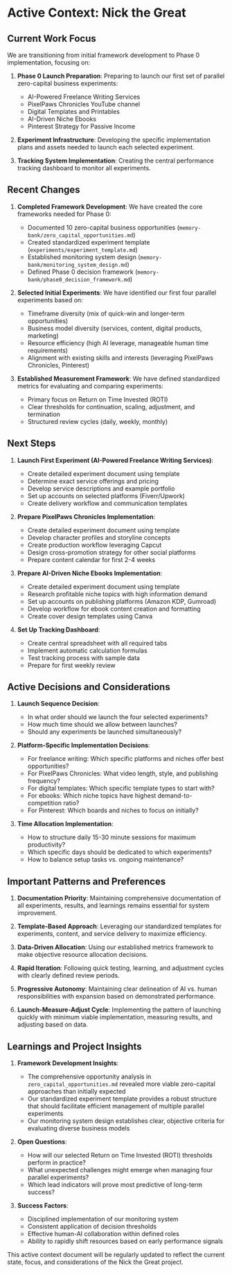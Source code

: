 # Active Context: Nick the Great

## Current Work Focus

We are transitioning from initial framework development to Phase 0 implementation, focusing on:

1. **Phase 0 Launch Preparation**: Preparing to launch our first set of parallel zero-capital business experiments:
   - AI-Powered Freelance Writing Services
   - PixelPaws Chronicles YouTube channel
   - Digital Templates and Printables
   - AI-Driven Niche Ebooks
   - Pinterest Strategy for Passive Income

2. **Experiment Infrastructure**: Developing the specific implementation plans and assets needed to launch each selected experiment.

3. **Tracking System Implementation**: Creating the central performance tracking dashboard to monitor all experiments.

## Recent Changes

1. **Completed Framework Development**: We have created the core frameworks needed for Phase 0:
   - Documented 10 zero-capital business opportunities (`memory-bank/zero_capital_opportunities.md`)
   - Created standardized experiment template (`experiments/experiment_template.md`)
   - Established monitoring system design (`memory-bank/monitoring_system_design.md`)
   - Defined Phase 0 decision framework (`memory-bank/phase0_decision_framework.md`)

2. **Selected Initial Experiments**: We have identified our first four parallel experiments based on:
   - Timeframe diversity (mix of quick-win and longer-term opportunities)
   - Business model diversity (services, content, digital products, marketing)
   - Resource efficiency (high AI leverage, manageable human time requirements)
   - Alignment with existing skills and interests (leveraging PixelPaws Chronicles, Pinterest)

3. **Established Measurement Framework**: We have defined standardized metrics for evaluating and comparing experiments:
   - Primary focus on Return on Time Invested (ROTI)
   - Clear thresholds for continuation, scaling, adjustment, and termination
   - Structured review cycles (daily, weekly, monthly)

## Next Steps

1. **Launch First Experiment (AI-Powered Freelance Writing Services)**:
   - Create detailed experiment document using template
   - Determine exact service offerings and pricing
   - Develop service descriptions and example portfolio
   - Set up accounts on selected platforms (Fiverr/Upwork)
   - Create delivery workflow and communication templates

2. **Prepare PixelPaws Chronicles Implementation**:
   - Create detailed experiment document using template
   - Develop character profiles and storyline concepts
   - Create production workflow leveraging Capcut
   - Design cross-promotion strategy for other social platforms
   - Prepare content calendar for first 2-4 weeks

3. **Prepare AI-Driven Niche Ebooks Implementation**:
   - Create detailed experiment document using template
   - Research profitable niche topics with high information demand
   - Set up accounts on publishing platforms (Amazon KDP, Gumroad)
   - Develop workflow for ebook content creation and formatting
   - Create cover design templates using Canva

4. **Set Up Tracking Dashboard**:
   - Create central spreadsheet with all required tabs
   - Implement automatic calculation formulas
   - Test tracking process with sample data
   - Prepare for first weekly review

## Active Decisions and Considerations

1. **Launch Sequence Decision**:
   - In what order should we launch the four selected experiments?
   - How much time should we allow between launches?
   - Should any experiments be launched simultaneously?

2. **Platform-Specific Implementation Decisions**:
   - For freelance writing: Which specific platforms and niches offer best opportunities?
   - For PixelPaws Chronicles: What video length, style, and publishing frequency?
   - For digital templates: Which specific template types to start with?
   - For ebooks: Which niche topics have highest demand-to-competition ratio?
   - For Pinterest: Which boards and niches to focus on initially?

3. **Time Allocation Implementation**:
   - How to structure daily 15-30 minute sessions for maximum productivity?
   - Which specific days should be dedicated to which experiments?
   - How to balance setup tasks vs. ongoing maintenance?

## Important Patterns and Preferences

1. **Documentation Priority**: Maintaining comprehensive documentation of all experiments, results, and learnings remains essential for system improvement.

2. **Template-Based Approach**: Leveraging our standardized templates for experiments, content, and service delivery to maximize efficiency.

3. **Data-Driven Allocation**: Using our established metrics framework to make objective resource allocation decisions.

4. **Rapid Iteration**: Following quick testing, learning, and adjustment cycles with clearly defined review periods.

5. **Progressive Autonomy**: Maintaining clear delineation of AI vs. human responsibilities with expansion based on demonstrated performance.

6. **Launch-Measure-Adjust Cycle**: Implementing the pattern of launching quickly with minimum viable implementation, measuring results, and adjusting based on data.

## Learnings and Project Insights

1. **Framework Development Insights**:
   - The comprehensive opportunity analysis in `zero_capital_opportunities.md` revealed more viable zero-capital approaches than initially expected
   - Our standardized experiment template provides a robust structure that should facilitate efficient management of multiple parallel experiments
   - Our monitoring system design establishes clear, objective criteria for evaluating diverse business models

2. **Open Questions**:
   - How will our selected Return on Time Invested (ROTI) thresholds perform in practice?
   - What unexpected challenges might emerge when managing four parallel experiments?
   - Which lead indicators will prove most predictive of long-term success?

3. **Success Factors**:
   - Disciplined implementation of our monitoring system
   - Consistent application of decision thresholds
   - Effective human-AI collaboration within defined roles
   - Ability to rapidly shift resources based on early performance signals

This active context document will be regularly updated to reflect the current state, focus, and considerations of the Nick the Great project.
